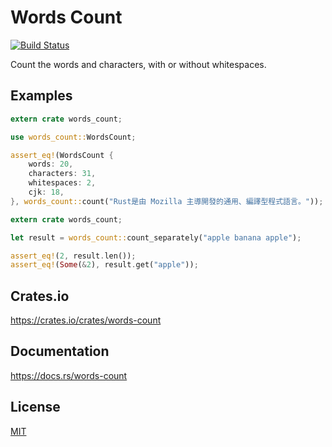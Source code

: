 Words Count
====================

[![Build Status](https://travis-ci.org/magiclen/words-count.svg?branch=master)](https://travis-ci.org/magiclen/words-count)

Count the words and characters, with or without whitespaces.

## Examples

```rust
extern crate words_count;

use words_count::WordsCount;

assert_eq!(WordsCount {
    words: 20,
    characters: 31,
    whitespaces: 2,
    cjk: 18,
}, words_count::count("Rust是由 Mozilla 主導開發的通用、編譯型程式語言。"));
```

```rust
extern crate words_count;

let result = words_count::count_separately("apple banana apple");

assert_eq!(2, result.len());
assert_eq!(Some(&2), result.get("apple"));
```

## Crates.io

https://crates.io/crates/words-count

## Documentation

https://docs.rs/words-count

## License

[MIT](LICENSE)